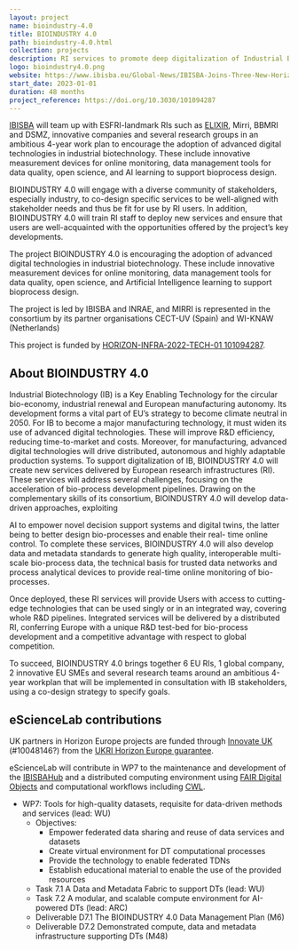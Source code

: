 ```yaml
---
layout: project
name: bioindustry-4.0
title: BIOINDUSTRY 4.0
path: bioindustry-4.0.html
collection: projects
description: RI services to promote deep digitalization of Industrial Biotechnology - towards smart biomanufacturing
logo: bioindustry4.0.png
website: https://www.ibisba.eu/Global-News/IBISBA-Joins-Three-New-Horizon-Europe-Projects
start_date: 2023-01-01
duration: 48 months
project_reference: https://doi.org/10.3030/101094287
---
```


[IBISBA](ibisba.md) will team up with ESFRI-landmark RIs such as [ELIXIR](elixir.md), Mirri, BBMRI and DSMZ, innovative companies and several research groups in an ambitious 4-year work plan to encourage the adoption of advanced digital technologies in industrial biotechnology. These include innovative measurement devices for online monitoring, data management tools for data quality, open science, and AI learning to support bioprocess design.

BIOINDUSTRY 4.0 will engage with a diverse community of stakeholders, especially industry, to co-design specific services to be well-aligned with stakeholder needs and thus be fit for use by RI users. In addition, BIOINDUSTRY 4.0 will train RI staff to deploy new services and ensure that users are well-acquainted with the opportunities offered by the project’s key developments.

The project BIOINDUSTRY 4.0 is encouraging the adoption of advanced digital technologies
in industrial biotechnology. These include innovative measurement devices for online monitoring, data
management tools for data quality, open science, and Artificial Intelligence learning to support bioprocess
design. 

The project is led by IBISBA and INRAE, and MIRRI is represented in the consortium by its partner organisations CECT-UV (Spain) and WI-KNAW (Netherlands)

This project is funded by [HORIZON-INFRA-2022-TECH-01 101094287](https://doi.org/10.3030/101094287).

## About BIOINDUSTRY 4.0

Industrial Biotechnology (IB) is a Key Enabling Technology for the circular bio-economy, industrial renewal and European manufacturing autonomy. Its development forms a vital part of EU’s strategy to become climate neutral in 2050. For IB to become a major  manufacturing technology, it must widen its use of advanced digital technologies. These will improve R&D efficiency, reducing time-to-market and costs. Moreover, for manufacturing, advanced digital technologies will drive distributed, autonomous and highly adaptable production systems. To support digitalization of IB, BIOINDUSTRY 4.0 will create new services delivered by European research infrastructures (RI). These services will address several challenges, focusing on the acceleration of bio-process development pipelines. Drawing on the complementary skills of its consortium, BIOINDUSTRY 4.0 will develop data-driven approaches, exploiting

AI to empower novel decision support systems and digital twins, the latter being to better design bio-processes and enable their real- time online control. To complete these services, BIOINDUSTRY 4.0 will also develop data and metadata standards to generate high quality, interoperable multi-scale bio-process data, the technical basis for trusted data networks and process analytical devices to provide real-time online monitoring of bio-processes. 

Once deployed, these RI services will provide Users with access to cutting-edge technologies that can be used singly or in an integrated way, covering whole R&D pipelines. Integrated services will be delivered by a distributed RI, conferring Europe with a unique R&D test-bed for bio-process development and a competitive advantage with respect to global competition. 

To succeed, BIOINDUSTRY 4.0 brings together 6 EU RIs, 1 global company, 2 innovative EU SMEs and several research teams around an ambitious 4-year workplan that will be implemented in consultation with IB stakeholders, using a co-design strategy to specify goals.

## eScienceLab contributions

UK partners in Horizon Europe projects are funded through [Innovate UK](https://www.ukri.org/councils/innovate-uk/) (#10048146?) from the [UKRI Horizon Europe guarantee](https://www.ukri.org/apply-for-funding/apply-for-horizon-europe-guarantee-funding/).

eScienceLab will contribute in WP7 to the maintenance and development of the [IBISBAHub](https://hub.ibisba.eu/) and a distributed computing environment using [FAIR Digital Objects](https://fairdo.org/) and computational workflows including [CWL](/activitities/cwl/).

* WP7: Tools for high-quality datasets, requisite for data-driven methods and services (lead: WU)
  - Objectives: 
    * Empower federated data sharing and reuse of data services and datasets
    * Create virtual environment for DT computational processes
    * Provide the technology to enable federated TDNs
    * Establish educational material to enable the use of the provided resources
  - Task 7.1 A Data and Metadata Fabric to support DTs (lead: WU)
  - Task 7.2 A modular, and scalable compute environment for AI-powered DTs (lead: ARC)
  - Deliverable D7.1 The BIOINDUSTRY 4.0 Data Management Plan (M6)
  - Deliverable D7.2 Demonstrated compute, data and metadata infrastructure supporting DTs (M48)

